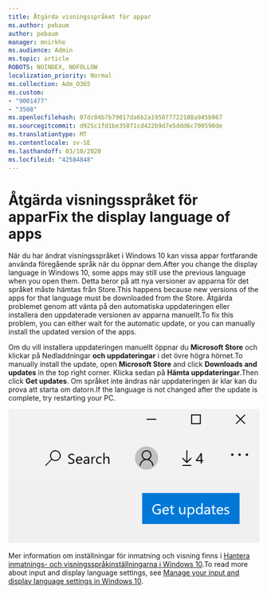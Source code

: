 ```yaml
---
title: Åtgärda visningsspråket för appar
ms.author: pebaum
author: pebaum
manager: mnirkhe
ms.audience: Admin
ms.topic: article
ROBOTS: NOINDEX, NOFOLLOW
localization_priority: Normal
ms.collection: Adm_O365
ms.custom:
- "9001477"
- "3508"
ms.openlocfilehash: 07dc04b7b79017da6b2a195077722108a945b967
ms.sourcegitcommit: d925c1fd1be35071cd422b9d7e5ddd6c700590de
ms.translationtype: MT
ms.contentlocale: sv-SE
ms.lasthandoff: 03/10/2020
ms.locfileid: "42584848"
---
```

# <a name="fix-the-display-language-of-apps"></a><span data-ttu-id="7c261-102">Åtgärda visningsspråket för appar</span><span class="sxs-lookup"><span data-stu-id="7c261-102">Fix the display language of apps</span></span>

<span data-ttu-id="7c261-103">När du har ändrat visningsspråket i Windows 10 kan vissa appar fortfarande använda föregående språk när du öppnar dem.</span><span class="sxs-lookup"><span data-stu-id="7c261-103">After you change the display language in Windows 10, some apps may still use the previous language when you open them.</span></span> <span data-ttu-id="7c261-104">Detta beror på att nya versioner av apparna för det språket måste hämtas från Store.</span><span class="sxs-lookup"><span data-stu-id="7c261-104">This happens because new versions of the apps for that language must be downloaded from the Store.</span></span> <span data-ttu-id="7c261-105">Åtgärda problemet genom att vänta på den automatiska uppdateringen eller installera den uppdaterade versionen av apparna manuellt.</span><span class="sxs-lookup"><span data-stu-id="7c261-105">To fix this problem, you can either wait for the automatic update, or you can manually install the updated version of the apps.</span></span>

<span data-ttu-id="7c261-106">Om du vill installera uppdateringen manuellt öppnar du **Microsoft Store** och klickar på Nedladdningar **och uppdateringar** i det övre högra hörnet.</span><span class="sxs-lookup"><span data-stu-id="7c261-106">To manually install the update, open **Microsoft Store** and click **Downloads and updates** in the top right corner.</span></span> <span data-ttu-id="7c261-107">Klicka sedan på **Hämta uppdateringar**.</span><span class="sxs-lookup"><span data-stu-id="7c261-107">Then click **Get updates**.</span></span> <span data-ttu-id="7c261-108">Om språket inte ändras när uppdateringen är klar kan du prova att starta om datorn.</span><span class="sxs-lookup"><span data-stu-id="7c261-108">If the language is not changed after the update is complete, try restarting your PC.</span></span>

![Få uppdateringar.](media/get-updates.png)

<span data-ttu-id="7c261-110">Mer information om inställningar för inmatning och visning finns i [Hantera inmatnings- och visningsspråkinställningarna i Windows 10](https://support.microsoft.com/help/4027670/windows-10-add-and-switch-input-and-display-language-preferences).</span><span class="sxs-lookup"><span data-stu-id="7c261-110">To read more about input and display language settings, see [Manage your input and display language settings in Windows 10](https://support.microsoft.com/help/4027670/windows-10-add-and-switch-input-and-display-language-preferences).</span></span>
